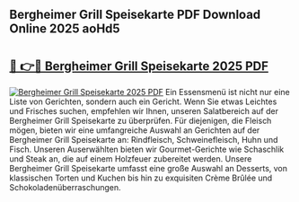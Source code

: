 ## Bergheimer Grill Speisekarte PDF Download Online 2025 aoHd5

# <h2><a href="http://gcanc6x.nevu.top/?p=Bergheimer+Grill+Speisekarte">🔗 👉🔴 Bergheimer Grill Speisekarte 2025 PDF</a></h2>

[![Bergheimer Grill Speisekarte 2025 PDF](https://i.imgur.com/dBaPXMq.png)](http://gcanc6x.nevu.top/?p=Bergheimer+Grill+Speisekarte)
Ein Essensmenü ist nicht nur eine Liste von Gerichten, sondern auch ein Gericht. Wenn Sie etwas Leichtes und Frisches suchen, empfehlen wir Ihnen, unseren Salatbereich auf der Bergheimer Grill Speisekarte zu überprüfen. Für diejenigen, die Fleisch mögen, bieten wir eine umfangreiche Auswahl an Gerichten auf der Bergheimer Grill Speisekarte an: Rindfleisch, Schweinefleisch, Huhn und Fisch. Unseren Auserwählten bieten wir Gourmet-Gerichte wie Schaschlik und Steak an, die auf einem Holzfeuer zubereitet werden. Unsere Bergheimer Grill Speisekarte umfasst eine große Auswahl an Desserts, von klassischen Torten und Kuchen bis hin zu exquisiten Crème Brûlée und Schokoladenüberraschungen.

